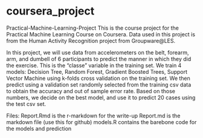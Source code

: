 # coursera_project
Practical-Machine-Learning-Project
This is the course project for the Practical Machine Learning Course on Coursera. Data used in this project is from the Human Activity Recognition project from Groupware@LES.

In this project, we will use data from accelerometers on the belt, forearm, arm, and dumbell of 6 participants to predict the manner in which they did the exercise. This is the “classe” variable in the training set. We train 4 models: Decision Tree, Random Forest, Gradient Boosted Trees, Support Vector Machine using k-folds cross validation on the training set. We then predict using a validation set randomly selected from the training csv data to obtain the accuracy and out of sample error rate. Based on those numbers, we decide on the best model, and use it to predict 20 cases using the test csv set.

Files: Report.Rmd is the r-markdown for the write-up Report.md is the markdown file (use this for github) models.R contains the barebone code for the models and prediction
